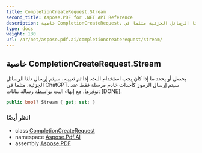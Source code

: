 ```yaml
---
title: CompletionCreateRequest.Stream
second_title: Aspose.PDF for .NET API Reference
description: خاصية CompletionCreateRequest. يحصل أو يحدد ما إذا كان يجب استخدام البث. إذا تم تعيينه، سيتم إرسال دلتا الرسائل الجزئية مثلما في ChatGPT. سيتم إرسال الرموز كأحداث خادم مرسلة فقط عند توفرها، مع إنهاء البث بواسطة رسالة بيانات: [DONE]
type: docs
weight: 130
url: /ar/net/aspose.pdf.ai/completioncreaterequest/stream/
---
```

## خاصية CompletionCreateRequest.Stream

يحصل أو يحدد ما إذا كان يجب استخدام البث. إذا تم تعيينه، سيتم إرسال دلتا الرسائل الجزئية، مثلما في ChatGPT. سيتم إرسال الرموز كأحداث خادم مرسلة فقط عند توفرها، مع إنهاء البث بواسطة رسالة بيانات: [DONE].

```csharp
public bool? Stream { get; set; }
```

### انظر أيضًا

* class [CompletionCreateRequest](../)
* namespace [Aspose.Pdf.AI](../../../aspose.pdf.ai/)
* assembly [Aspose.PDF](../../../)